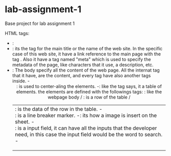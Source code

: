 # lab-assignment-1
Base project for lab assignment 1

HTML tags:
- <HTML>:

- <Head>: its the tag for the main title or the name of the web site. In the specific case of this web site, it have a link reference to the main page with the tag <link>. Also it have a tag named "meta" which is used to specify the metadata of the page, like characters that it use, a description, etc. 

- <Body>: The body specify all the content of the web page. All the internat tag that it have, are the content, and every tag have also another tags inside. 
	-<center>: is used to center-aling the elements. 
	-<table>: like the tag says, it a table of elements. the elements are defined with the followings tags: <tbody>: like the webpage body / <tr>: is a row of the table / <td>: is the data of the row in the table. 
	-<br>: is a line breaker marker. 
	-<img>: its how a image is insert on the sheet. 
	-<form>: is a input field, it can have all the inputs that the developer need, in this case the input field would be the word to search.
	-<script>: is used to defined a JavaScript, either contains scripting statements or to point an external script file. 

Sources files:
-News: it conteins all the specifications of the structure of the tables and the metadata of the html tag. in the structure of the <tr> we can find the "id", the "style" (height, colors, etc), the possition and the class name if it have. 

-hn.js....: has defined all the JavaScript functions of the web site.
-news.css: describe the style presentation document. Is the style sheet document. 
- .gif: Is all of the images used in the site.

 